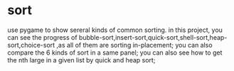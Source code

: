 # sort
use pygame to show sereral kinds of common sorting.
in this project, you can see the progress of bubble-sort,insert-sort,quick-sort,shell-sort,heap-sort,choice-sort ,as all of them are
sorting in-placement;
you can also compare the 6 kinds of sort in a same panel;
you can also see how to get the nth large in a given list by quick and heap sort;
